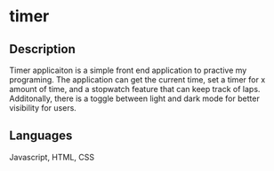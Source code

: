 # timer

## Description

Timer applicaiton is a simple front end application to practive my programing. The application can get the current time, set a timer for x amount of time, and a stopwatch feature that can keep track of laps. Additonally, there is a toggle between light and dark mode for better visibility for users.

## Languages

Javascript, HTML, CSS
